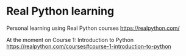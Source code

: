 # Real Python learning

Personal learning using Real Python courses https://realpython.com/ 

At the moment on Course 1: Introduction to Python https://realpython.com/courses#course-1-introduction-to-python